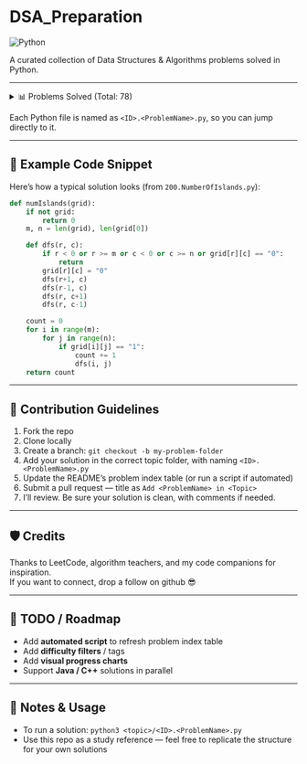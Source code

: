 # DSA_Preparation  

![Python](https://img.shields.io/badge/language-Python-blue)

A curated collection of Data Structures & Algorithms problems solved in Python.  

---

<!-- PROBLEM_TABLE_START -->
<details>
<summary>📊 Problems Solved (Total: 78)</summary>

| # | Problem | Link / File |
|---|---------|-------------|
| 1 | TwoSum | [Code](TopSWE/1.TwoSum.py) |
| 2 | AddTwoNumbers | [Code](TopSWE/2.AddTwoNumbers.py) |
| 3 | LongestSubstringWithoutRepeatingCharacters | [Code](TopSWE/3.LongestSubstringWithoutRepeatingCharacters.py) |
| 12 | IntegertoRoman | [Code](TopSWE/12.IntegertoRoman.py) |
| 13 | RomantoInteger | [Code](TopSWE/13.RomantoInteger.py) |
| 14 | LongestCommonPrefix | [Code](TopSWE/14.LongestCommonPrefix.py) |
| 15 | ThreeSum | [Code](TopSWE/15.ThreeSum.py) |
| 20 | ValidParentheses | [Code](TopSWE/20.ValidParentheses.py) |
| 21 | MergeTwoSortedLists | [Code](TopSWE/21.MergeTwoSortedLists.py) |
| 27 | RemoveElement | [Code](TopSWE/27.RemoveElement.py) |
| 28 | NeedleHaystack | [Code](TopSWE/28.NeedleHaystack.py) |
| 30 | SubstringwithConcatenationofAllWords | [Code](TopSWE/30.SubstringwithConcatenationofAllWords.py) |
| 36 | ValidSudoku | [Code](TopSWE/36.ValidSudoku.py) |
| 42 | TrappingRainWater | [Code](TopSWE/42.TrappingRainWater.py) |
| 45 | JumpGame2 | [Code](TopSWE/45.JumpGame2.py) |
| 48 | RotateImage | [Code](TopSWE/48.RotateImage.py) |
| 49 | GroupAnagrams | [Code](TopSWE/49.GroupAnagrams.py) |
| 54 | SpiralMatrix | [Code](TopSWE/54.SpiralMatrix.py) |
| 55 | JumpGame | [Code](TopSWE/55.JumpGame.py) |
| 56 | MergeIntervals | [Code](TopSWE/56.MergeIntervals.py) |
| 57 | InsertInterval | [Code](TopSWE/57.InsertInterval.py) |
| 58 | LengthofLastWord | [Code](TopSWE/58.LengthofLastWord.py) |
| 68 | TextJustification | [Code](TopSWE/68.TextJustification.py) |
| 71 | SimplifyPath | [Code](TopSWE/71.SimplifyPath.py) |
| 73 | SetMatrixZeroes | [Code](TopSWE/73.SetMatrixZeroes.py) |
| 76 | MinimumWindowSubstring | [Code](TopSWE/76.MinimumWindowSubstring.py) |
| 80 | RemoveDuplicates2 | [Code](TopSWE/80.RemoveDuplicates2.py) |
| 88 | MergeSortedArray | [Code](TopSWE/88.MergeSortedArray.py) |
| 92 | ReverseLinkedListII | [Code](TopSWE/92.ReverseLinkedListII.py) |
| 98 | ValidateBinarySearchTree | [Code](TopSWE/98.ValidateBinarySearchTree.py) |
| 100 | SameTree | [Code](TopSWE/100.SameTree.py) |
| 102 | BinaryTreeLevelOrderTraversal | [Code](TopSWE/102.BinaryTreeLevelOrderTraversal.py) |
| 103 | BinaryTreeZigzagLevelOrderTraversal | [Code](TopSWE/103.BinaryTreeZigzagLevelOrderTraversal.py) |
| 104 | MaximumDepthofBinaryTree | [Code](TopSWE/104.MaximumDepthofBinaryTree.py) |
| 105 | ConstructBinaryTreefromPreorderandInorderTraversal | [Code](TopSWE/105.ConstructBinaryTreefromPreorderandInorderTraversal.py) |
| 106 | ConstructBinaryTreefrmInorderandPostorderTraversal | [Code](TopSWE/106.ConstructBinaryTreefrmInorderandPostorderTraversal.py) |
| 114 | FlattenBinaryTreetoLinkedList | [Code](TopSWE/114.FlattenBinaryTreetoLinkedList.py) |
| 117 | PopulatingNextRightPointersinEachNodeII | [Code](TopSWE/117.PopulatingNextRightPointersinEachNodeII.py) |
| 121 | BuyandSellStock | [Code](TopSWE/121.BuyandSellStock.py) |
| 122 | BuyandSellStock2 | [Code](TopSWE/122.BuyandSellStock2.py) |
| 124 | BinaryTreeMaximumPathSum | [Code](TopSWE/124.BinaryTreeMaximumPathSum.py) |
| 125 | ValidPalindrome | [Code](TopSWE/125.ValidPalindrome.py) |
| 128 | LongestConsecutiveSequence | [Code](TopSWE/128.LongestConsecutiveSequence.py) |
| 129 | SumRoottoLeafNumbers | [Code](TopSWE/129.SumRoottoLeafNumbers.py) |
| 134 | GasStation | [Code](TopSWE/134.GasStation.py) |
| 135 | Candy | [Code](TopSWE/135.Candy.py) |
| 138 | CopyListwithRandomPointer | [Code](TopSWE/138.CopyListwithRandomPointer.py) |
| 141 | LinkedListCycle | [Code](TopSWE/141.LinkedListCycle.py) |
| 150 | EvaluateReversePolishNotation | [Code](TopSWE/150.EvaluateReversePolishNotation.py) |
| 151 | ReverseWordsinaString | [Code](TopSWE/151.ReverseWordsinaString.py) |
| 155 | MinStack | [Code](TopSWE/155.MinStack.py) |
| 167 | TwoSum2 | [Code](TopSWE/167.TwoSum2.py) |
| 169 | MajorityElement | [Code](TopSWE/169.MajorityElement.py) |
| 173 | BinarySearchTreeIterator | [Code](TopSWE/173.BinarySearchTreeIterator.py) |
| 189 | RotateArray | [Code](TopSWE/189.RotateArray.py) |
| 199 | BinaryTreeRightSideView | [Code](TopSWE/199.BinaryTreeRightSideView.py) |
| 200 | NumberofIslands | [Code](TopSWE/200.NumberofIslands.py) |
| 202 | HappyNumber | [Code](TopSWE/202.HappyNumber.py) |
| 206 | ReverseLinkedList | [Code](TopSWE/206.ReverseLinkedList.py) |
| 209 | MinimumSizeSubarraySum | [Code](TopSWE/209.MinimumSizeSubarraySum.py) |
| 219 | ContainsDuplicateII | [Code](TopSWE/219.ContainsDuplicateII.py) |
| 222 | CountCompleteTreeNodes | [Code](TopSWE/222.CountCompleteTreeNodes.py) |
| 224 | BasicCalculator | [Code](TopSWE/224.BasicCalculator.py) |
| 226 | InvertBinaryTree | [Code](TopSWE/226.InvertBinaryTree.py) |
| 228 | SummaryRanges | [Code](TopSWE/228.SummaryRanges.py) |
| 230 | KthSmallestElementinaBST | [Code](TopSWE/230.KthSmallestElementinaBST.py) |
| 238 | ProductofArrayExceptSelf | [Code](TopSWE/238.ProductofArrayExceptSelf.py) |
| 242 | ValidAnagram | [Code](TopSWE/242.ValidAnagram.py) |
| 274 | H-Index | [Code](TopSWE/274.H-Index.py) |
| 289 | GameofLife | [Code](TopSWE/289.GameofLife.py) |
| 290 | WordPattern | [Code](TopSWE/290.WordPattern.py) |
| 316 | RemoveDuplicateLetters | [Code](TopSWE/316.RemoveDuplicateLetters.py) |
| 380 | InsertDeleteGetRandomO(1) | [Code](TopSWE/380.InsertDeleteGetRandomO(1).py) |
| 392 | IsSubsequence | [Code](TopSWE/392.IsSubsequence.py) |
| 412 | FizzBuzz | [Code](TopSWE/412.FizzBuzz.py) |
| 530 | MinimumAbsoluteDifferenceinBST | [Code](TopSWE/530.MinimumAbsoluteDifferenceinBST.py) |
| 637 | AverageofLevelsinBinaryTree | [Code](TopSWE/637.AverageofLevelsinBinaryTree.py) |
| 3226 | MinimumNumberGame | [Code](TopSWE/3226.MinimumNumberGame.py) |

</details>
<!-- PROBLEM_TABLE_END -->






Each Python file is named as `<ID>.<ProblemName>.py`, so you can jump directly to it.

---

## 🧩 Example Code Snippet

Here’s how a typical solution looks (from `200.NumberOfIslands.py`):

```python
def numIslands(grid):
    if not grid:
        return 0
    m, n = len(grid), len(grid[0])

    def dfs(r, c):
        if r < 0 or r >= m or c < 0 or c >= n or grid[r][c] == "0":
            return
        grid[r][c] = "0"
        dfs(r+1, c)
        dfs(r-1, c)
        dfs(r, c+1)
        dfs(r, c-1)

    count = 0
    for i in range(m):
        for j in range(n):
            if grid[i][j] == "1":
                count += 1
                dfs(i, j)
    return count
```  

---

## 🤝 Contribution Guidelines

1. Fork the repo  
2. Clone locally  
3. Create a branch: `git checkout -b my-problem-folder`  
4. Add your solution in the correct topic folder, with naming `<ID>.<ProblemName>.py`  
5. Update the README’s problem index table (or run a script if automated)  
6. Submit a pull request — title as `Add <ProblemName> in <Topic>`  
7. I’ll review. Be sure your solution is clean, with comments if needed.

---

## 🛡 Credits

Thanks to LeetCode, algorithm teachers, and my code companions for inspiration.  
If you want to connect, drop a follow on github 😎

---

## 🌱 TODO / Roadmap

- Add **automated script** to refresh problem index table  
- Add **difficulty filters** / tags  
- Add **visual progress charts**  
- Support **Java / C++** solutions in parallel  

---

## 📝 Notes & Usage

- To run a solution: `python3 <topic>/<ID>.<ProblemName>.py`  
- Use this repo as a study reference — feel free to replicate the structure for your own solutions
